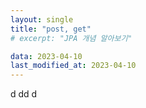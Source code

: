 ```yaml
---
layout: single
title: "post, get"
# excerpt: "JPA 개념 알아보기"

data: 2023-04-10
last_modified_at: 2023-04-10
---
```


d
dd
d
